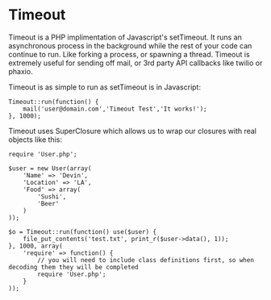 Timeout
=========

Timeout is a PHP implimentation of Javascript's setTimeout. It runs an asynchronous process in the background while the rest of your code can continue to run. Like forking a process, or spawning a thread. Timeout is extremely useful for sending off mail, or 3rd party API callbacks like twilio or phaxio.

Timeout is as simple to run as setTimeout is in Javascript:


    Timeout::run(function() {
        mail('user@domain.com','Timeout Test','It works!');
    }, 1000);


Timeout uses SuperClosure which allows us to wrap our closures with real objects like this:


    require 'User.php';

    $user = new User(array(
        'Name' => 'Devin',
        'Location' => 'LA',
        'Food' => array(
            'Sushi',
            'Beer'
        )
    ));

    $o = Timeout::run(function() use($user) {
        file_put_contents('test.txt', print_r($user->data(), 1));
    }, 1000, array(
        'require' => function() {
            // you will need to include class definitions first, so when decoding them they will be completed
            require 'User.php';
        }
    ));
